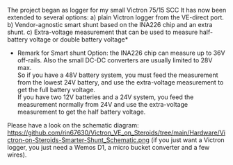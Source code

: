 The project began as logger for my small Victron 75/15 SCC
It has now been extended to several options:
a) plain Victron logger from the VE-direct port.
b) Vendor-agnostic smart shunt based on the INA226 chip and an extra shunt.
c) Extra-voltage measurement that can be used to measure half-battery voltage or double battery voltage*

* Remark for Smart shunt Option: the INA226 chip can measure up to 36V off-rails. Also the small DC-DC converters are usually limited to 28V max.  
So if you have a 48V battery system, you must feed the measurement from the lowest 24V battery, and use the extra-voltage measurement to get the full battery voltage.   
If you have two 12V batteries and a 24V system, you feed the measurement normally from 24V and use the extra-voltage measurement to get the half battery voltage.

Please have a look on the schematic diagram:
https://github.com/rin67630/Victron_VE_on_Steroids/tree/main/Hardware/Victron-on-Steroids-Smarter-Shunt_Schematic.png
(if you just want a Victron logger, you just need a Wemos D1, a micro bucket converter and a few wires).

